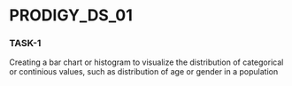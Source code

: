 # PRODIGY_DS_01
<h3>TASK-1</h3>
<p>Creating a bar chart or histogram to visualize the distribution of categorical or continious values, such as distribution of age or gender in a population</p>
